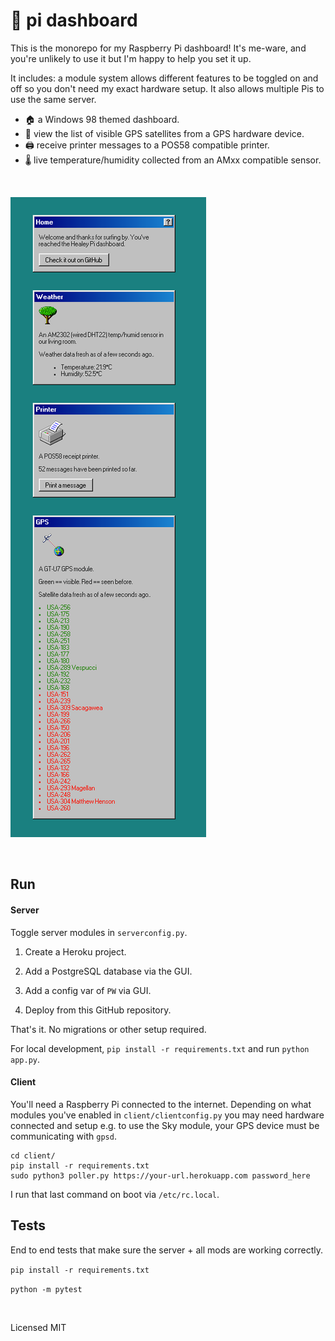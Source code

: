 # :pie: pi dashboard

This is the monorepo for my Raspberry Pi dashboard! It's me-ware, and you're unlikely to use it but I'm happy to help you set it up.

It includes: a module system allows different features to be toggled on and off so you don't need my exact hardware setup. It also allows multiple Pis to use the same server.

- :house: a Windows 98 themed dashboard.
- :satellite: view the list of visible GPS satellites from a GPS hardware device.
- :printer: receive printer messages to a POS58 compatible printer.
- :thermometer: live temperature/humidity collected from an AMxx compatible sensor.

<br>

![The dashboard home page with weather, printer, and sky modules enabled.](https://github.com/healeycodes/pi/blob/main/client/preview.png)

<br>

## Run

#### Server

Toggle server modules in `serverconfig.py`.

1. Create a Heroku project.

2. Add a PostgreSQL database via the GUI.

3. Add a config var of `PW` via GUI.

4. Deploy from this GitHub repository.

That's it. No migrations or other setup required.

For local development, `pip install -r requirements.txt` and run `python app.py`.

#### Client

You'll need a Raspberry Pi connected to the internet. Depending on what modules you've enabled in `client/clientconfig.py` you may need hardware connected and setup e.g. to use the Sky module, your GPS device must be communicating with `gpsd`.

```
cd client/
pip install -r requirements.txt
sudo python3 poller.py https://your-url.herokuapp.com password_here 
```

I run that last command on boot via `/etc/rc.local`.

## Tests

End to end tests that make sure the server + all mods are working correctly.

`pip install -r requirements.txt`

`python -m pytest`


<br>

Licensed MIT
